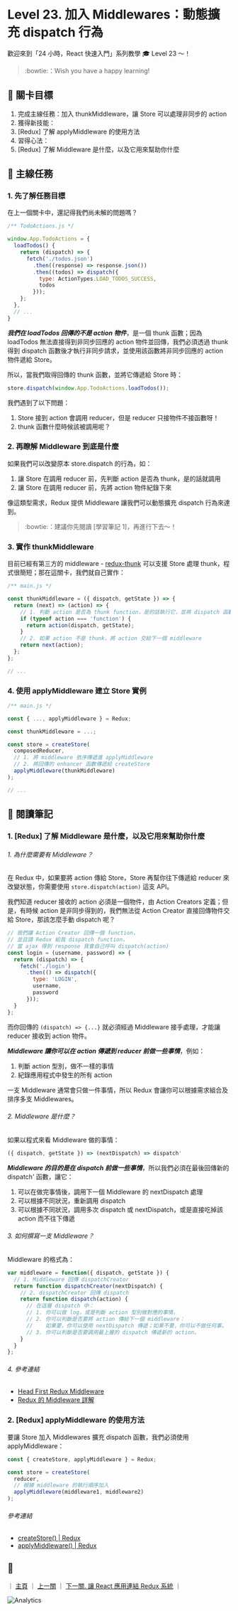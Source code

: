 # Level 23. 加入 Middlewares：動態擴充 dispatch 行為

歡迎來到「24 小時，React 快速入門」系列教學 :mortar_board: Level 23 ～！
> :bowtie:：Wish you have a happy learning!


## :checkered_flag: 關卡目標

1. 完成主線任務：加入 thunkMiddleware，讓 Store 可以處理非同步的 action
2. 獲得新技能：
  1. [Redux] 了解 applyMiddleware 的使用方法
3. 習得心法：
  1. [Redux] 了解 Middleware 是什麼，以及它用來幫助你什麼


## :triangular_flag_on_post: 主線任務

### 1. 先了解任務目標

在上一個關卡中，還記得我們尚未解的問題嗎？

```js
/** TodoActions.js */

window.App.TodoActions = {
  loadTodos() {
    return (dispatch) => {
      fetch('./todos.json')
        .then((response) => response.json())
        .then((todos) => dispatch({
          type: ActionTypes.LOAD_TODOS_SUCCESS,
          todos
        }));
    };
  },
  // ...
}
```

***我們在 loadTodos 回傳的不是 action 物件***，是一個 thunk 函數；因為 loadTodos 無法直接得到非同步回應的 action 物件並回傳，我們必須透過 thunk 得到 dispatch 函數後才執行非同步請求，並使用該函數將非同步回應的 action 物件遞給 Store。

所以，當我們取得回傳的 thunk 函數，並將它傳遞給 Store 時：

```js
store.dispatch(window.App.TodoActions.loadTodos());
```

我們遇到了以下問題：

1. Store 接到 action 會調用 reducer，但是 reducer 只接物件不接函數呀！
2. thunk 函數什麼時候該被調用呢？

### 2. 再瞭解 Middleware 到底是什麼

如果我們可以改變原本 store.dispatch 的行為，如：

1. 讓 Store 在調用 reducer 前，先判斷 action 是否為 thunk，是的話就調用
2. 讓 Store 在調用 reducer 前，先將 action 物件紀錄下來

像這類型需求，Redux 提供 Middleware 讓我們可以動態擴充 dispatch 行為來達到。

> :bowtie:：建議你先閱讀 [學習筆記 1]，再進行下去～！

### 3. 實作 thunkMiddleware

目前已經有第三方的 middleware - [redux-thunk](https://github.com/gaearon/redux-thunk) 可以支援 Store 處理 thunk，程式很簡短；那在這關卡，我們就自己實作：

```js
/** main.js */

const thunkMiddleware = ({ dispatch, getState }) => {
  return (next) => (action) => {
    // 1. 判斷 action 是否為 thunk function，是的話執行它，並將 dispatch 函數傳進去
    if (typeof action === 'function') {
      return action(dispatch, getState);
    }
    // 2. 如果 action 不是 thunk，將 action 交給下一個 middleware
    return next(action);
  };
};

// ...
```

### 4. 使用 applyMiddleware 建立 Store 實例

```js
/** main.js */

const { ..., applyMiddleware } = Redux;

const thunkMiddleware = ...;

const store = createStore(
  composedReducer,
  // 1. 將 middleware 依序傳遞進 applyMiddleware
  // 2. 將回傳的 enhancer 函數傳遞給 createStore
  applyMiddleware(thunkMiddleware)
);

// ...
```


## :book: 閱讀筆記

### 1. [Redux] 了解 Middleware 是什麼，以及它用來幫助你什麼

###### 1. 為什麼需要有 Middleware？

在 Redux 中，如果要將 action 傳給 Store，Store 再幫你往下傳遞給 reducer 來改變狀態，你需要使用 `store.dispatch(action)` 這支 API。

我們知道 reducer 接收的 action 必須是一個物件，由 Action Creators 定義；但是，有時候 action 是非同步得到的，我們無法從 Action Creator 直接回傳物件交給 Store，那該怎麼手動 dispatch 呢？

```js
// 我們讓 Action Creator 回傳一個 function，
// 並且請 Redux 給我 dispatch function，
// 當 ajax 得到 response 我會自己呼叫 dispatch(action)
const login = (username, password) => {
  return (dispatch) => {
    fetch('./login')
      .then(() => dispatch({
        type: 'LOGIN',
        username,
        password
      }));
  }
};
```

而你回傳的 `(dispatch) => {...}` 就必須經過 Middleware 接手處理，才能讓 reducer 接收到 action 物件。

***Middleware 讓你可以在 action 傳遞到 reducer 前做一些事情***，例如：

1. 判斷 action 型別，做不一樣的事情
2. 紀錄應用程式中發生的所有 action

一支 Middleware 通常會只做一件事情，所以 Redux 會讓你可以根據需求組合及排序多支 Middlewares。

###### 2. Middleware 是什麼？

如果以程式來看 Middleware 做的事情：

```js
({ dispatch, getState }) => (nextDispatch) => dispatch'
```

***Middleware 的目的是在 dispatch 前做一些事情***，所以我們必須在最後回傳新的 dispatch' 函數，讓它：

1. 可以在做完事情後，調用下一個 Middleware 的 nextDispatch 處理
2. 可以根據不同狀況，重新調用 dispatch
3. 可以根據不同狀況，調用多次 dispatch 或 nextDispatch，或是直接吃掉該 action 而不往下傳遞

###### 3. 如何撰寫一支 Middleware？

Middleware 的格式為：

```js
var middleware = function({ dispatch, getState }) {
  // 1. Middleware 回傳 dispatchCreator
  return function dispatchCreator(nextDispatch) {
    // 2. dispatchCreator 回傳 dispatch
    return function dispatch(action) {
      // 在這層 dispatch 中：
      // 1. 你可以做 log，或是判斷 action 型別做對應的事情。
      // 2. 你可以判斷是否要將 action 傳給下一個 middleware：
      //    如果要，你可以使用 nextDispatch 傳遞；如果不要，你可以不做任何事。
      // 3. 你可以判斷是否要調用最上層的 dispatch 傳遞新的 action。
    }
  }
};
```

###### 4. 參考連結

- [Head First Redux Middleware](https://gist.github.com/shiningjason1989/43643b3607c6acf7b47f7afc52033e2c)
- [Redux 的 Middleware 詳解](http://huli.logdown.com/posts/294284-javascript-redux-middleware-details-tutorial)

### 2. [Redux] applyMiddleware 的使用方法

要讓 Store 加入 Middlewares 擴充 dispatch 函數，我們必須使用 applyMiddleware：

```js
const { createStore, applyMiddleware } = Redux;

const store = createStore(
  reducer,
  // 根據 middleware 的執行順序加入
  applyMiddleware(middleware1, middleware2)
);
```

###### 參考連結

- [createStore() | Redux](https://github.com/reactjs/redux/blob/master/docs/api/createStore.md)
- [applyMiddleware() | Redux](https://github.com/reactjs/redux/blob/master/docs/api/applyMiddleware.md)


## :rocket:

｜ [主頁](../../) ｜ [上一關](../level-22_redux-actions) ｜ [下一關. 讓 React 應用連結 Redux 系統](../level-24_react-redux) ｜


![Analytics](https://shining-ga-beacon.appspot.com/UA-77436651-1/level-23_redux-middlewares?pixel)
